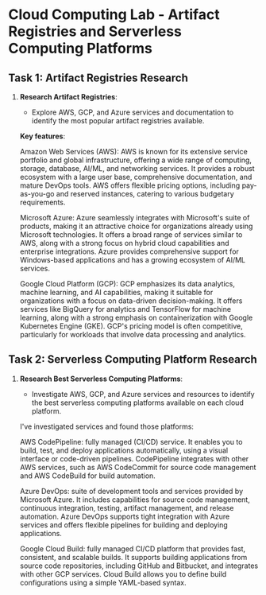 # Cloud Computing Lab - Artifact Registries and Serverless Computing Platforms

## Task 1: Artifact Registries Research

1. **Research Artifact Registries**:
   - Explore AWS, GCP, and Azure services and documentation to identify the most popular artifact registries available.

    **Key features**:

    Amazon Web Services (AWS):
    AWS is known for its extensive service portfolio and global infrastructure, offering a wide range of computing, storage, database, AI/ML, and networking services.
    It provides a robust ecosystem with a large user base, comprehensive documentation, and mature DevOps tools.
    AWS offers flexible pricing options, including pay-as-you-go and reserved instances, catering to various budgetary requirements.
    
    Microsoft Azure:
    Azure seamlessly integrates with Microsoft's suite of products, making it an attractive choice for organizations already using Microsoft technologies.
    It offers a broad range of services similar to AWS, along with a strong focus on hybrid cloud capabilities and enterprise integrations.
    Azure provides comprehensive support for Windows-based applications and has a growing ecosystem of AI/ML services.
    
    Google Cloud Platform (GCP):
    GCP emphasizes its data analytics, machine learning, and AI capabilities, making it suitable for organizations with a focus on data-driven decision-making.
    It offers services like BigQuery for analytics and TensorFlow for machine learning, along with a strong emphasis on containerization with Google Kubernetes Engine (GKE).
    GCP's pricing model is often competitive, particularly for workloads that involve data processing and analytics.

## Task 2: Serverless Computing Platform Research

1. **Research Best Serverless Computing Platforms**:
   - Investigate AWS, GCP, and Azure services and resources to identify the best serverless computing platforms available on each cloud platform.

   I've investigated services and found those platforms:

    AWS CodePipeline: fully managed (CI/CD) service.
    It enables you to build, test, and deploy applications automatically, using a visual interface or code-driven pipelines.
    CodePipeline integrates with other AWS services, such as AWS CodeCommit for source code management and AWS CodeBuild for build automation.

    Azure DevOps: suite of development tools and services provided by Microsoft Azure.
    It includes capabilities for source code management, continuous integration, testing, artifact management, and release automation.
    Azure DevOps supports tight integration with Azure services and offers flexible pipelines for building and deploying applications.

    Google Cloud Build: fully managed CI/CD platform that provides fast, consistent, and scalable builds.
    It supports building applications from source code repositories, including GitHub and Bitbucket, and integrates with other GCP services.
    Cloud Build allows you to define build configurations using a simple YAML-based syntax.